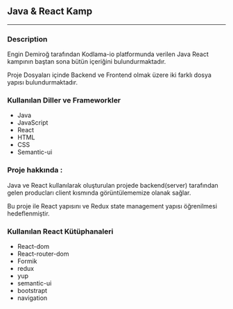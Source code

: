 ## Java & React Kamp

-------------------- 
### Description
Engin Demiroğ tarafından Kodlama-io platformunda verilen Java React kampının baştan sona bütün içeriğini bulundurmaktadır.

Proje Dosyaları içinde Backend ve Frontend olmak üzere iki farklı dosya yapısı bulundurmaktadır.

### Kullanılan Diller  ve Frameworkler
* Java
* JavaScript
* React
* HTML
* CSS
* Semantic-ui


### Proje hakkında :
Java ve React kullanılarak oluşturulan projede backend(server) tarafından gelen producları client kısmında görüntülememize olanak sağlar.

Bu proje ile React yapısını ve Redux  state management yapısı öğrenilmesi hedeflenmiştir.


### Kullanılan React Kütüphanaleri
* React-dom
* React-router-dom
* Formik
* redux
* yup
* semantic-ui
* bootstrapt
* navigation





